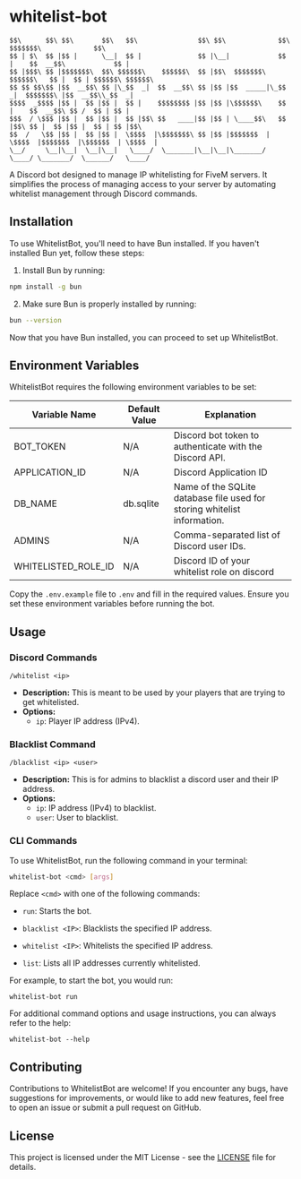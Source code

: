 
# whitelist-bot

```
$$\      $$\ $$\       $$\   $$\               $$\ $$\             $$\     $$$$$$$\             $$\
$$ | $\  $$ |$$ |      \__|  $$ |              $$ |\__|            $$ |    $$  __$$\            $$ |
$$ |$$$\ $$ |$$$$$$$\  $$\ $$$$$$\    $$$$$$\  $$ |$$\  $$$$$$$\ $$$$$$\   $$ |  $$ | $$$$$$\ $$$$$$\
$$ $$ $$\$$ |$$  __$$\ $$ |\_$$  _|  $$  __$$\ $$ |$$ |$$  _____|\_$$  _|  $$$$$$$\ |$$  __$$\\_$$  _|
$$$$  _$$$$ |$$ |  $$ |$$ |  $$ |    $$$$$$$$ |$$ |$$ |\$$$$$$\    $$ |    $$  __$$\ $$ /  $$ | $$ |
$$$  / \$$$ |$$ |  $$ |$$ |  $$ |$$\ $$   ____|$$ |$$ | \____$$\   $$ |$$\ $$ |  $$ |$$ |  $$ | $$ |$$\
$$  /   \$$ |$$ |  $$ |$$ |  \$$$$  |\$$$$$$$\ $$ |$$ |$$$$$$$  |  \$$$$  |$$$$$$$  |\$$$$$$  | \$$$$  |
\__/     \__|\__|  \__|\__|   \____/  \_______|\__|\__|\_______/    \____/ \_______/  \______/   \____/
```

A Discord bot designed to manage IP whitelisting for FiveM servers. It simplifies the process of managing access to your server by automating whitelist management through Discord commands.

## Installation
To use WhitelistBot, you'll need to have Bun installed. If you haven't installed Bun yet, follow these steps:

1. Install Bun by running:

  ```bash
  npm install -g bun
  ```
2. Make sure Bun is properly installed by running:
  ```bash
  bun --version
  ```
Now that you have Bun installed, you can proceed to set up WhitelistBot.

## Environment Variables
WhitelistBot requires the following environment variables to be set:

| Variable Name       | Default Value   | Explanation                                                                   |
|---------------------|-----------------|--------------------------------------------------------------------------------|
| BOT_TOKEN           | N/A             | Discord bot token to authenticate with the Discord API.|
| APPLICATION_ID      | N/A             | Discord Application ID|
| DB_NAME             | db.sqlite    | Name of the SQLite database file used for storing whitelist information.       |
| ADMINS              | N/A             | Comma-separated list of Discord user IDs.               |
| WHITELISTED_ROLE_ID | N/A             | Discord ID of your whitelist role on discord|

Copy the `.env.example` file to `.env` and fill in the required values. Ensure you set these environment variables before running the bot.


## Usage


### Discord Commands

```
/whitelist <ip>
```
- **Description:** This is meant to be used by your players that are trying to get whitelisted.
- **Options:**
  - `ip`: Player IP address (IPv4).

### Blacklist Command

```
/blacklist <ip> <user>
```

- **Description:** This is for admins to blacklist a discord user and their IP address.
- **Options:**
  - `ip`: IP address (IPv4) to blacklist.
  - `user`: User to blacklist. 

### CLI Commands
To use WhitelistBot, run the following command in your terminal:

```bash
whitelist-bot <cmd> [args]
```

Replace `<cmd>` with one of the following commands:

- `run`: Starts the bot.

- `blacklist <IP>`: Blacklists the specified IP address.

- `whitelist <IP>`: Whitelists the specified IP address.

- `list`: Lists all IP addresses currently whitelisted.

For example, to start the bot, you would run:

```
whitelist-bot run
```

For additional command options and usage instructions, you can always refer to the help:

```
whitelist-bot --help
```

## Contributing
Contributions to WhitelistBot are welcome! If you encounter any bugs, have suggestions for improvements, or would like to add new features, feel free to open an issue or submit a pull request on GitHub.

## License
This project is licensed under the MIT License - see the [LICENSE](./LICENSE) file for details.